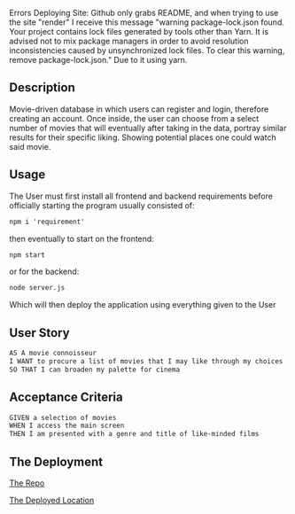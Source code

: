 Errors Deploying Site: Github only grabs README, and when trying to use the site "render" I receive this message "warning package-lock.json found. Your project contains lock files generated by tools other than Yarn. It is advised not to mix package managers in order to avoid resolution inconsistencies caused by unsynchronized lock files. To clear this warning, remove package-lock.json." Due to it using yarn. 

## Description

Movie-driven database in which users can register and login, therefore creating an account. Once inside, the user can choose from a select number of movies that will eventually after taking in the data, portray  similar results for their specific liking. Showing potential places one could watch said movie.


## Usage

The User must first install all frontend and backend requirements before officially starting the program usually consisted of: 
```md
npm i 'requirement'
```
then eventually to start on the frontend:
```md
npm start
```
or for the backend:
```md
node server.js
```
Which will then deploy the application using everything given to the User

## User Story

```md
AS A movie connoisseur
I WANT to procure a list of movies that I may like through my choices
SO THAT I can broaden my palette for cinema
```
## Acceptance Criteria
```md
GIVEN a selection of movies
WHEN I access the main screen
THEN I am presented with a genre and title of like-minded films
```

## The Deployment

[The Repo](https://github.com/shumanji7/project-2-repo)

[The Deployed Location](https://nikweisbloom.github.io/movie-forest-deploy/)
